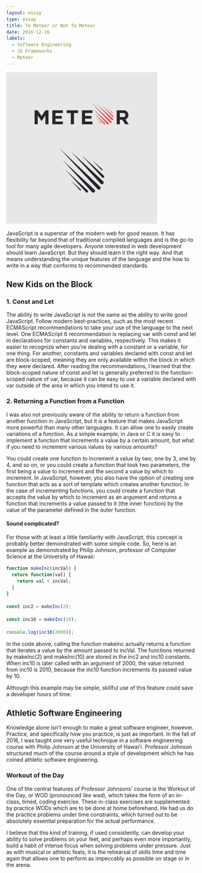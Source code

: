 ```yaml
---
layout: essay
type: essay
title: To Meteor or Not To Meteor
date: 2016-12-16
labels:
  - Software Engineering
  - JS Frameworks
  - Meteor
---
```


<img class="ui tiny left circular floated image" src="../images/meteor-logo.png">

JavaScript is a superstar of the modern web for good reason. It has flexibility far beyond that of traditional compiled languages and is the go-to tool for many agile developers. Anyone interested in web development should learn JavaScript. But they should learn it the right way. And that means understanding the unique features of the language and the how to write in a way that conforms to recommended standards.

## New Kids on the Block

### 1. Const and Let

The ability to write JavaScript is not the same as the ability to write good JavaScript. Follow modern best-practices, such as the most recent ECMAScript recommendations to take your use of the language to the next level. One ECMAScript 6 recommendation is replacing var with const and let in declarations for constants and variables, respectively. This makes it easier to recognize when you're dealing with a constant or a variable, for one thing. For another, constants and variables declared with const and let are block-scoped, meaning they are only available within the block in which they were declared. After reading the recommendations, I learned that the block-scoped nature of const and let is generally preferred to the function-scoped nature of var, because it can be easy to use a variable declared with var outside of the area in which you intend to use it.

### 2. Returning a Function from a Function

I was also not previously aware of the ability to return a function from another function in JavaScript, but it is a feature that makes JavaScript more powerful than many other languages. It can allow one to easily create variations of a function. As a simple example, in Java or C it is easy to implement a function that increments a value by a certain amount, but what if you need to increment various values by various amounts?

You could create one function to increment a value by two, one by 3, one by 4, and so on, or you could create a function that took two parameters, the first being a value to increment and the second a value by which to increment. In JavaScript, however, you also have the option of creating one function that acts as a sort of template which creates another function. In the case of incrementing functions, you could create a function that accepts the value by which to increment as an argument and returns a function that increments a value passed to it (the inner function) by the value of the parameter defined in the outer function.

#### Sound complicated?

For those with at least a little familiarity with JavaScript, this concept is probably better demonstrated with some simple code. So, here is an
 example as demonstrated by Philip Johnson, professor of Computer Science at the University of Hawaii:

```javascript
function makeInc(incVal) {
  return function(val) {
    return val + incVal;
  }
}

const inc2 = makeInc(2);

const inc10 = makeInc(10);

console.log(inc10(2000));
```

In the code above, calling the function makeInc actually returns a function that iterates a value by the amount passed to incVal. The functions returned by makeInc(2) and makeInc(10) are stored in the inc2 and inc10 constants. When inc10 is later called with an argument of 2000, the value returned from inc10 is 2010, because the inc10 function increments its passed value by 10.

Although this example may be simple, skillful use of this feature could save a developer hours of time.

## Athletic Software Engineering

Knowledge alone isn't enough to make a great software engineer, however. Practice, and specifically how you practice, is just as important. In the fall of 2016, I was taught one very useful technique in a software engineering course with Philip Johnson at the University of Hawaiʻi. Professor Johnson structured much of the course around a style of development which he has coined athletic software engineering.

### Workout of the Day

One of the central features of Professor Johnsons’ course is the Workout of the Day, or WOD (pronounced like wad), which takes the form of an in-class, timed, coding exercise. These in-class exercises are supplemented by practice WODs which are to be done at home beforehand. He had us do the practice problems under time constraints, which turned out to be absolutely essential preparation for the actual performance.

I believe that this kind of training, if used consistently, can develop your ability to solve problems on your feet, and perhaps even more importantly, build a habit of intense focus when solving problems under pressure. Just as with musical or athletic feats, it is the rehearsal of skills time and time again that allows one to perform as impeccably as possible on stage or in the arena.

